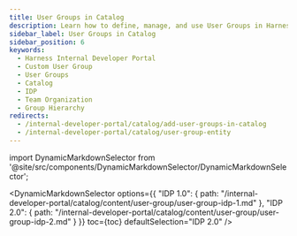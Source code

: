 ```yaml
---
title: User Groups in Catalog
description: Learn how to define, manage, and use User Groups in Harness Internal Developer Portal to group related Components, APIs, and Resources.
sidebar_label: User Groups in Catalog
sidebar_position: 6
keywords:
  - Harness Internal Developer Portal
  - Custom User Group
  - User Groups
  - Catalog
  - IDP
  - Team Organization
  - Group Hierarchy
redirects:
  - /internal-developer-portal/catalog/add-user-groups-in-catalog
  - /internal-developer-portal/catalog/user-group-entity
---
```


import DynamicMarkdownSelector from '@site/src/components/DynamicMarkdownSelector/DynamicMarkdownSelector';

<DynamicMarkdownSelector
  options={{
    "IDP 1.0": {
      path: "/internal-developer-portal/catalog/content/user-group/user-group-idp-1.md"
    },
    "IDP 2.0": {
      path: "/internal-developer-portal/catalog/content/user-group/user-group-idp-2.md"
    }
  }}
  toc={toc}
  defaultSelection="IDP 2.0"
/>
